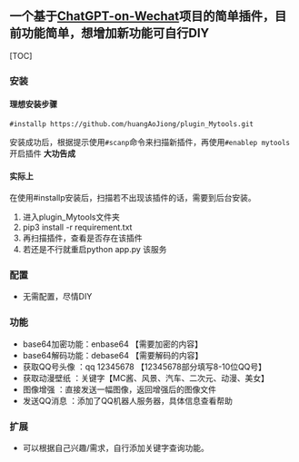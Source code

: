 ## 一个基于[ChatGPT-on-Wechat](https://github.com/zhayujie/chatgpt-on-wechat)**项目的简单插件，目前功能简单，想增加新功能可自行DIY**
[TOC]

### 安装
#### 理想安装步骤

```
#installp https://github.com/huangAoJiong/plugin_Mytools.git
```

安装成功后，根据提示使用`#scanp`命令来扫描新插件，再使用`#enablep mytools`开启插件
**大功告成**

#### 实际上

在使用#installp安装后，扫描若不出现该插件的话，需要到后台安装。

1. 进入plugin_Mytools文件夹
2. pip3 install -r requirement.txt
3. 再扫描插件，查看是否存在该插件
4. 若还是不行就重启python app.py 该服务


### 配置
* 无需配置，尽情DIY

### 功能
* base64加密功能：enbase64 【需要加密的内容】
* base64解码功能：debase64 【需要解码的内容】
* 获取QQ号头像   ：qq 12345678 【12345678部分填写8-10位QQ号】
* 获取动漫壁纸     ：关键字【MC酱、风景、汽车、二次元、动漫、美女】
* 图像增强             ：直接发送一幅图像，返回增强后的图像文件
* 发送QQ消息       ：添加了QQ机器人服务器，具体信息查看帮助



### 扩展
* 可以根据自己兴趣/需求，自行添加关键字查询功能。

